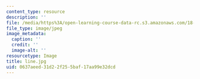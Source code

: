 ```yaml
---
content_type: resource
description: ''
file: /media/https%3A/open-learning-course-data-rc.s3.amazonaws.com/18-156-differential-analysis-spring-2004/0637aeed31d22f255baf17aa99e32dcd_line.jpg
file_type: image/jpeg
image_metadata:
  caption: ''
  credit: ''
  image-alt: ''
resourcetype: Image
title: line.jpg
uid: 0637aeed-31d2-2f25-5baf-17aa99e32dcd
---
```

